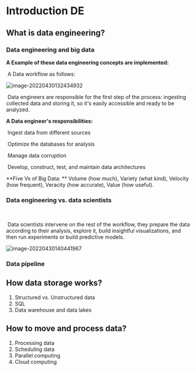 

# Introduction DE

## **What is data engineering?**

### Data engineering and big data

**A Example of these data engineering concepts are implemented:**

​		A Data workflow as follows: 

![image-20220430132434932](https://github.com/YimingXu1/DS-notes/tree/main/DataCamp-DE-Python/img/intro1.png)

​		Data engineers are responsible for the first step of the process: ingesting collected data and storing it, so it's easily accessible and ready to be analyzed.



**A Data engineer's responsibilities:**

​		Ingest data from different sources

​		Optimize the databases for analysis

​		Manage data corruption

​		Develop, construct, test, and maintain data architectures



**Five Vs of Big Data: ** Volume (how much), Variety (what kind), Velocity (how frequent), Veracity 		(how accurate), Value (how useful).



### Data engineering vs. data scientists

​		

​		Data scientists intervene on the rest of the workflow, they prepare the data according to their analysis, explore it, build insightful visualizations, and then run experiments or build predictive models. 

![image-20220430140441967](https://github.com/YimingXu1/DS-notes/tree/main/DataCamp-DE-Python/img/intro2.png)

### Data pipeline





## **How data storage works?**

1. Structured vs. Unstructured data
2. SQL
3. Data warehouse and data lakes



## **How to move and process data?**

1. Processing data
2. Scheduling data
3. Parallel computing
4. Cloud computing